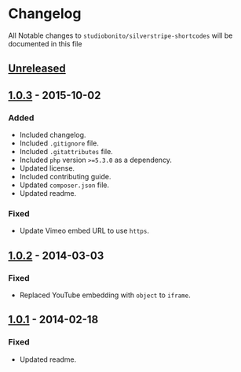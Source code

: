 # Changelog

All Notable changes to `studiobonito/silverstripe-shortcodes` will be documented in this file

## [Unreleased]

## [1.0.3] - 2015-10-02
### Added
- Included changelog.
- Included `.gitignore` file.
- Included `.gitattributes` file.
- Included `php` version `>=5.3.0` as a dependency.
- Updated license.
- Included contributing guide.
- Updated `composer.json` file.
- Updated readme.

### Fixed
- Update Vimeo embed URL to use `https`.

## [1.0.2] - 2014-03-03
### Fixed
- Replaced YouTube embedding with `object` to `iframe`.

## [1.0.1] - 2014-02-18
### Fixed
- Updated readme.

[Unreleased]: https://github.com/studiobonito/silverstripe-shortcodes/compare/1.0.3...HEAD
[1.0.3]: https://github.com/studiobonito/silverstripe-shortcodes/compare/1.0.2...1.0.3
[1.0.2]: https://github.com/studiobonito/silverstripe-shortcodes/compare/1.0.1...1.0.2
[1.0.1]: https://github.com/studiobonito/silverstripe-shortcodes/compare/1.0.0...1.0.1